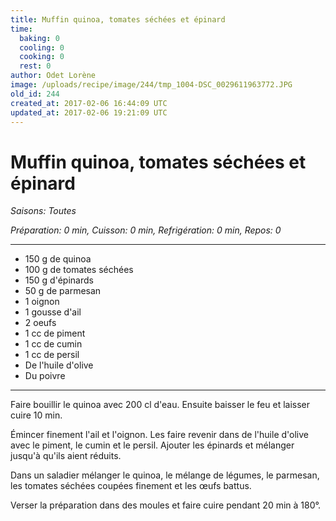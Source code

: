 ```yaml
---
title: Muffin quinoa, tomates séchées et épinard
time:
  baking: 0
  cooling: 0
  cooking: 0
  rest: 0
author: Odet Lorène
image: /uploads/recipe/image/244/tmp_1004-DSC_0029611963772.JPG
old_id: 244
created_at: 2017-02-06 16:44:09 UTC
updated_at: 2017-02-06 19:21:09 UTC
---
```


# Muffin quinoa, tomates séchées et épinard



*Saisons: Toutes*

*Préparation: 0 min, Cuisson: 0 min, Refrigération: 0 min, Repos: 0*

---

- 150 g de quinoa
- 100 g de tomates séchées
- 150 g d'épinards 
- 50 g de parmesan
- 1 oignon
- 1 gousse d'ail
- 2 oeufs
- 1 cc de piment
- 1 cc de cumin
- 1 cc de persil
- De l'huile d'olive
- Du poivre

---

Faire bouillir le quinoa avec 200 cl d'eau. Ensuite baisser le feu et laisser cuire 10 min.

Émincer finement l'ail et l'oignon. Les faire revenir dans de l'huile d'olive avec le piment, le cumin et le persil. Ajouter les épinards et mélanger jusqu'à qu'ils aient réduits.

Dans un saladier mélanger le quinoa, le mélange de légumes, le parmesan, les tomates séchées coupées finement et les œufs battus.

Verser la préparation dans des moules et faire cuire pendant 20 min à 180°.
